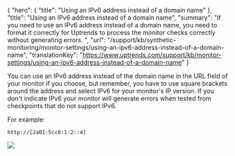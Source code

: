{
  "hero": {
    "title": "Using an IPv6 address instead of a domain name"
  },
  "title": "Using an IPv6 address instead of a domain name",
  "summary": "If you need to use an IPv6 address instead of a domain name, you need to format it correctly for Uptrends to process the monitor checks correctly without generating errors. ",
  "url": "/support/kb/synthetic-monitoring/monitor-settings/using-an-ipv6-address-instead-of-a-domain-name",
  "translationKey": "https://www.uptrends.com/support/kb/monitor-settings/using-an-ipv6-address-instead-of-a-domain-name"
}

You can use an IPv6 address instead of the domain name in the URL field of your monitor if you choose, but remember, you have to use square brackets around the address and select IPv6 for your monitor's IP version. If you don't indicate IPv6 your monitor will generate errors when tested from checkpoints that do not support IPv6.

For example:

`http://[2a01:5cc0:1:2::4]`

![](/img/content/e40e8c6e-6235-4d19-8a5e-9012b1c3259e.png)

